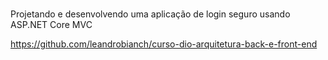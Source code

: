# 
Projetando e desenvolvendo uma aplicação de login seguro usando ASP.NET Core MVC

https://github.com/leandrobianch/curso-dio-arquitetura-back-e-front-end
